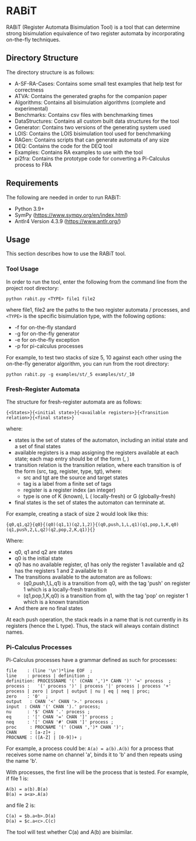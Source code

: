 <h1>RABiT</h1>
</hr>
RABiT (Register Automata Bisimulation Tool) is a tool that can determine strong bisimulation equivalence of two register automata by incorporating on-the-fly techniques.
<h2>Directory Structure</h2>
The directory structure is as follows:

- A-SF-RA-Cases: Contains some small test examples that help test for correctness
- ATVA: Contains the generated graphs for the companion paper
- Algorithms: Contains all bisimulation algorithms (complete and experimental)
- Benchmarks: Contains csv files with benchmarking times
- DataStructures: Contains all custom built data structures for the tool
- Generator: Contains two versions of the generating system used
- LOIS: Contains the LOIS bisimulation tool used for benchmarking
- RAGen: Contains scripts that can generate automata of any size
- DEQ: Contains the code for the DEQ tool
- Examples: Contains RA examples to use with the tool
- pi2fra: Contains the prototype code for converting a Pi-Calculus process to FRA

<h2>Requirements</h2>

The following are needed in order to run RABiT:

- Python 3.9+
- SymPy (https://www.sympy.org/en/index.html)
- Antlr4 Version 4.3.9 (https://www.antlr.org/)

<h2>Usage</h2>
This section describes how to use the RABiT tool.

<h3>Tool Usage</h3>
In order to run the tool, enter the following from the command line from the project root directory:

`python rabit.py <TYPE> file1 file2 `

where file1, file2 are the paths to the two register automata / processes, and `<TYPE>` is the specific bisimulation type, with the following options:
  
- -f for on-the-fly standard
- -g for on-the-fly generator
- -e for on-the-fly exception
- -p for pi-calculus processes

For example, to test two stacks of size 5, 10 against each other using the on-the-fly generator algorithm, you can run from the root directory:
  
`python rabit.py -g examples/st/_5 examples/st/_10`

<h3>Fresh-Register Automata</h3>
The structure for fresh-register automata are as follows:
  
```
{<States>}{<initial state>}{<available registers>}{<Transition relation>}{<final states>}
```

where:

- states is the set of states of the automaton, including an initial state and a set of final states
- available registers is a map assigning the registers available at each state; each map entry should be of the form (<state>, <registers>)
- transition relation is the transition relation, where each transition is of the form (src, tag, register, type, tgt), where:
  - src and tgt are the source and target states
  - tag is a label from a finite set of tags
  - register is a register index (an integer)
  - type is one of K (known), L ( locally-fresh) or G (globally-fresh)
- final states is the set of states the automaton can terminate at.
  
For example, creating a stack of size 2 would look like this:
  
```
{q0,q1,q2}{q0}{(q0)(q1,1)(q2,1,2)}{(q0,push,1,L,q1)(q1,pop,1,K,q0)(q1,push,2,L,q2)(q2,pop,2,K,q1)}{}
```

Where:
  
- q0, q1 and q2 are states
- q0 is the initial state
- q0 has no available register, q1 has only the register 1 available and q2 has the registers 1 and 2 available to it
- The transitions available to the automaton are as follows:
  - (q0,push,1,L,q1) is a transition from q0, with the tag 'push' on register 1 which is a locally-fresh transition
  - (q1,pop,1,K,q0) is a transition from q1, with the tag 'pop' on register 1 which is a known transition
- And there are no final states

At each push operation, the stack reads in a name that is not currently in its registers (hence the L type). Thus, the stack will always contain distinct names.
  
<h3>Pi-Calculus Processes</h3>
Pi-Calculus processes have a grammar defined as such for processes:
  
```
file    : (line '\n')*line EOF  ;
line    : process | definition ;
definition: PROCESSNAME '(' (CHAN ',')* CAHN ')' '=' process  ;
process :   '(' process ')' | process '|' process | process '+' process | zero | input | output | nu | eq | neq | proc;
zero    : '0'  ;
output   : CHAN '<' CHAN '>.' process ;
input  : CHAN '(' CHAN ').' process;
nu      : '$' CHAN '.' process ;
eq      : '[' CHAN '=' CHAN ']' process ;
neq     : '[' CHAN '#' CHAN ']' process ;
proc     : PROCNAME '(' (CHAN ',')* CHAN ')';
CHAN     : [a-z]+ ;
PROCNAME : ([A-Z] | [0-9])+ ;
```

For example, a process could be:
`A(a) = a(b).A(b)`
for a process that receives some name on channel 'a', binds it to 'b' and then repeats using the name 'b'.

With processes, the first line will be the process that is tested.
For example, if file 1 is:

```
A(b) = a(b).B(a)
B(a) = a<a>.A(a)
```
  
and file 2 is:
  
```
C(a) = $b.a<b>.D(a)
D(a) = $c.a<c>.C(c)
```
  
The tool will test whether C(a) and A(b) are bisimilar.
